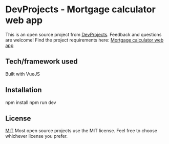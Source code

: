 # DevProjects - Mortgage calculator web app

This is an open source project from [DevProjects](http://www.codementor.io/projects). Feedback and questions are welcome!
Find the project requirements here: [Mortgage calculator web app](https://www.codementor.io/projects/web/mortgage-calculator-web-app-d16bqrq2q3)

## Tech/framework used
Built with VueJS

## Installation
npm install
npm run dev

## License
[MIT](https://choosealicense.com/licenses/mit/)
Most open source projects use the MIT license. Feel free to choose whichever license you prefer.